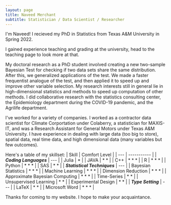 ```yaml
---
layout: page
title: Naveed Merchant
subtitle: Statistician / Data Scientist / Researcher
---
```


I'm Naveed! I recieved my PhD in Statistics from Texas A&M University in Spring 2022. 

I gained experience teaching and grading at the university, head to the teaching page to look more at that.

My doctoral research as a PhD student involved creating a new two-sample Bayesian Test for checking if two data sets share the same distribution. After this, we generalized applications of the test. We made a faster frequentist analogue of the test, and then applied it to speed up and improve other variable selection. My research interests still in general lie in high-dimensional statistics and methods to speed up computation of other methods. I did collaborative research with the statistics consulting center, the Epidemiology department during the COVID-19 pandemic, and the Agrilife department. 
 
I've worked for a variety of companies. I worked as a contractor data scientist for Climate Corportation under Colaberry, a statistician for MAXIS-IT, and was a Research Assistant for General Motors under Texas A&M University. I have experience in dealing with large data (too big to store), spatial data, real time data, and high dimensional data (many variables but few outcomes). 

Here's a table of my skillset:
| Skill | Comfort Level |
| --- | ----------- |
| **_Coding Languages_** | --- |
| Julia | \* | 
| JAVA | \* \* | 
| C++ | \* \* \* | 
| R | \* \* \* |
| Python | \* \* \* |
| SAS | \* \*  |
| **_Statistical Techniques_** | --- |
| Bayesian Statistics | \* \* \* |
| Machine Learning | \* \* \* |
| Dimension Reduction | \* \* \* |
| Approximate Bayesian Computing | \* \* \* |
| Time-Series | \* \* |
| Unsupervised Learning | \* \* |
| Experimental Design | \* \* |
| **_Type Setting_** | --- |
| LaTeX | \* \* |
| Microsoft Word | \* \* \* |



Thanks for coming to my website. I hope to make your acquaintance.